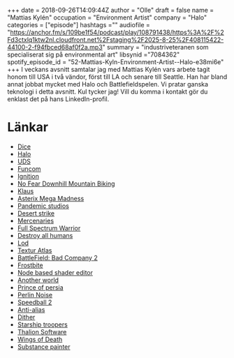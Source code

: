 +++
date = 2018-09-26T14:09:44Z
author = "Olle"
draft = false
name = "Mattias Kylén"
occupation = "Environment Artist"
company = "Halo"
categories = ["episode"]
hashtags =""
audiofile = "https://anchor.fm/s/109be1f54/podcast/play/108791438/https%3A%2F%2Fd3ctxlq1ktw2nl.cloudfront.net%2Fstaging%2F2025-8-25%2F408115422-44100-2-f94fbced68af0f2a.mp3"
summary = "industriveteranen som specialiserat sig på environmental art"
libsynid ="7084362"
spotify_episode_id = "52-Mattias-Kyln-Environment-Artist--Halo-e38mi6e"
+++
I veckans avsnitt samtalar jag med Mattias Kylén vars arbete tagit honom till USA i två vändor, först till LA och senare till Seattle. Han har bland annat jobbat mycket med Halo och Battlefieldspelen. Vi pratar ganska teknologi i detta avsnitt. Kul tycker jag! Vill du komma i kontakt gör du enklast det på hans LinkedIn-profil.

# Länkar
* [Dice](http://www.dice.se/)
* [Halo](https://www.halowaypoint.com/en-gb)
* [UDS](https://www.adlibris.com/se/bok/historien-om-uds-ett-svenskt-spelforetag-pa-uppgang-och-fall-9789163902369)
* [Funcom](https://www.funcom.com/)
* [Ignition](https://www.youtube.com/watch?v=f2lajsZt4Hg)
* [No Fear Downhill Mountain Biking](https://www.youtube.com/watch?v=q7tIlwcZ7A8)
* [Klaus](http://spelskaparna.com/episode/1/)
* [Asterix Mega Madness](https://www.youtube.com/watch?v=HT2aaL8AwVU)
* [Pandemic studios](https://en.wikipedia.org/wiki/Pandemic_Studios)
* [Desert strike](https://www.youtube.com/watch?v=RYVDt8XhTBM)
* [Mercenaries](https://www.youtube.com/watch?v=KuId_Peh5c0)
* [Full Spectrum Warrior](https://www.youtube.com/watch?v=TwQtZ5WzYH4)
* [Destroy all humans](https://www.youtube.com/watch?v=dvv6SuTm_L4)
* [Lod](https://en.wikipedia.org/wiki/Level_of_detail)
* [Textur Atlas](https://en.wikipedia.org/wiki/Texture_atlas)
* [BattleField: Bad Company 2](https://www.youtube.com/watch?v=QUajbJMcnIY)
* [Frostbite](https://www.ea.com/frostbite)
* [Node based shader editor](https://victhorlopez.github.io/editor/)
* [Another world](https://www.youtube.com/watch?v=QjnUUIPIMn4)
* [Prince of persia](https://www.youtube.com/watch?v=CjE4JyfMVLc)
* [Perlin Noise](https://en.wikipedia.org/wiki/Perlin_noise)
* [Speedball 2](https://www.youtube.com/watch?v=iyX4BPU-Bao)
* [Anti-alias](https://en.wikipedia.org/wiki/Spatial_anti-aliasing)
* [Dither](https://en.wikipedia.org/wiki/Dither)
* [Starship troopers](https://www.youtube.com/watch?v=zPYuV_jGk7M)
* [Thalion Software](https://en.wikipedia.org/wiki/Thalion_Software)
* [Wings of Death](https://www.youtube.com/watch?v=047SyqHF28c)
* [Substance painter](https://www.allegorithmic.com/products/substance-painter)
